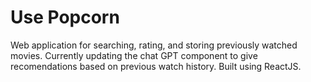 # Use Popcorn

Web application for searching, rating, and storing previously watched movies. Currently updating the chat GPT component to give recomendations based on previous watch history. Built using ReactJS.
